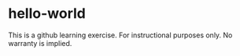 # hello-world
This is a github learning exercise.
For instructional purposes only.
No warranty is implied.
